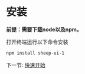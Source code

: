 # 安装

**前提：需要下载node以及npm。**

打开终端运行以下命令安装

```bash
npm install sheep-ui-1
```





下一节: [快速开始](#/doc/quickStart)

